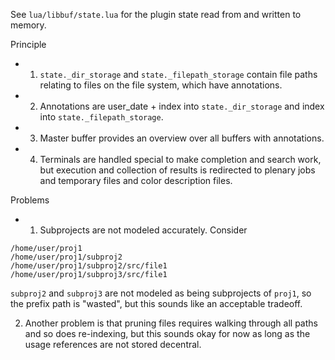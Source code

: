 See `lua/libbuf/state.lua` for the plugin state read from and written to memory.

Principle
- 1. `state._dir_storage` and `state._filepath_storage` contain file paths
relating to files on the file system, which have annotations.
- 2. Annotations are user_date + index into `state._dir_storage` and
index into `state._filepath_storage`.
- 3. Master buffer provides an overview over all buffers with annotations.
- 4. Terminals are handled special to make completion and search work, but
execution and collection of results is redirected to plenary jobs and temporary
files and color description files.

Problems
- 1. Subprojects are not modeled accurately. Consider
```
/home/user/proj1
/home/user/proj1/subproj2
/home/user/proj1/subproj2/src/file1
/home/user/proj1/subproj3/src/file1
```
`subproj2` and `subproj3` are not modeled as being subprojects of `proj1`, so
the prefix path is "wasted", but this sounds like an acceptable tradeoff.

2. Another problem is that pruning files requires walking through all paths
and so does re-indexing, but this sounds okay for now as long as the usage
references are not stored decentral.

